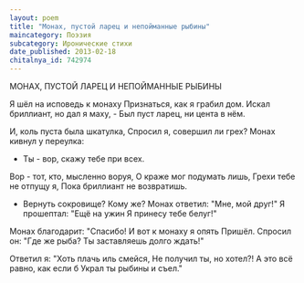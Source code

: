 ```yaml
---
layout: poem
title: "Монах, пустой ларец и непойманные рыбины"
maincategory: Поэзия
subcategory: Иронические стихи
date_published: 2013-02-18
chitalnya_id: 742974
---
```




МОНАХ, ПУСТОЙ ЛАРЕЦ И НЕПОЙМАННЫЕ РЫБИНЫ 

Я шёл на исповедь к монаху
Признаться, как я грабил дом.
Искал бриллиант, но дал я маху, -
Был пуст ларец, ни цента в нём.

И, коль пуста была шкатулка,
Спросил я, совершил ли грех?
Монах кивнул у переулка:
- Ты - вор, скажу тебе при всех.

Вор - тот, кто, мысленно воруя,
О краже мог подумать лишь,
Грехи тебе не отпущу я,
Пока бриллиант не возвратишь.

- Вернуть сокровище? Кому же?
Монах ответил: "Мне, мой друг!"
Я прошептал: "Ещё на ужин
Я принесу тебе белуг!"

Монах благодарит: "Спасибо!
И вот к монаху я опять
Пришёл. Спросил он: "Где же рыба?
Ты заставляешь долго ждать!"

Ответил я: "Хоть плачь иль смейся,
Не получил ты, но хотел?!
А это всё равно, как если б
Украл ты рыбины и съел."







